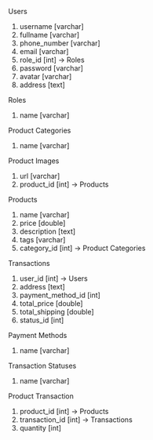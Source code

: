 Users
1. username [varchar]
2. fullname [varchar]
3. phone_number [varchar]
4. email [varchar]
5. role_id [int] -> Roles
6. password [varchar]
7. avatar [varchar]
8. address [text]

Roles
1. name [varchar]

Product Categories
1. name [varchar]

Product Images
1. url [varchar]
2. product_id [int] -> Products

Products
1. name [varchar]
2. price [double]
3. description [text]
4. tags [varchar]
5. category_id [int] -> Product Categories

Transactions
1. user_id [int] -> Users
2. address [text]
3. payment_method_id [int]
4. total_price [double]
5. total_shipping [double]
6. status_id [int]

Payment Methods
1. name [varchar]

Transaction Statuses
1. name [varchar]

Product Transaction
1. product_id [int] -> Products
2. transaction_id [int] -> Transactions
3. quantity [int]
